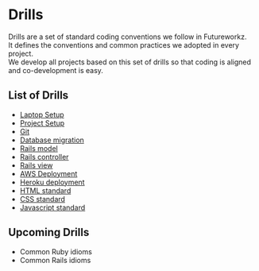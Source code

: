 # Drills
Drills are a set of standard coding conventions we follow in Futureworkz.   
It defines the conventions and common practices we adopted in every project.  
We develop all projects based on this set of drills so that coding is aligned and co-development is easy.

## List of Drills
- [Laptop Setup](laptop-setup/README.md)
- [Project Setup](project-setup/README.md)
- [Git](git/README.md)
- [Database migration](database-migration/README.md)
- [Rails model](rails-model/README.md)
- [Rails controller](rails-controller/README.md)
- [Rails view](rails-view/README.md)
- [AWS Deployment](aws-deployment/README.md)
- [Heroku deployment](heroku-deployment/README.md)
- [HTML standard](html-standard/README.md)
- [CSS standard](css-standard/README.md)
- [Javascript standard](javascript-standard/README.md)

## Upcoming Drills
- Common Ruby idioms
- Common Rails idioms
